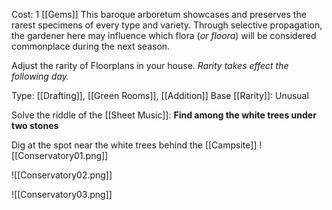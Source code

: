 Cost: 1 [[Gems]]
This baroque arboretum showcases and preserves the rarest specimens of every type and variety. Through selective propagation, the gardener here may influence which flora (*or floora*) will be considered commonplace during the next season.

Adjust the rarity of Floorplans in your house.
*Rarity takes effect the following day.*

Type: [[Drafting]], [[Green Rooms]], [[Addition]]
Base [[Rarity]]: Unusual

Solve the riddle of the [[Sheet Music]]:
__Find among the white trees under two stones__

Dig at the spot near the white trees behind the [[Campsite]]
![[Conservatory01.png]]

![[Conservatory02.png]]

![[Conservatory03.png]]